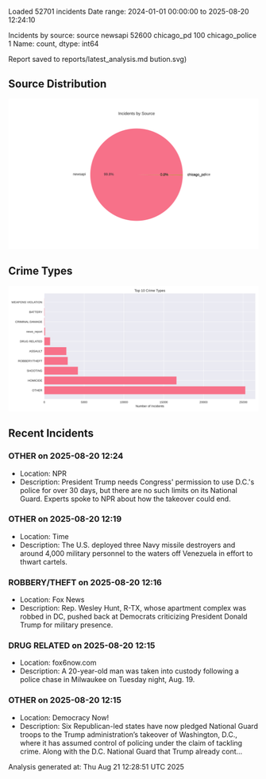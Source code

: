 
Loaded 52701 incidents
Date range: 2024-01-01 00:00:00 to 2025-08-20 12:24:10

Incidents by source:
source
newsapi           52600
chicago_pd          100
chicago_police        1
Name: count, dtype: int64

Report saved to reports/latest_analysis.md
bution.svg)

## Source Distribution
![Source Distribution](images/source_distribution.svg)

## Crime Types
![Crime Types](images/crime_types.svg)

## Recent Incidents

### OTHER on 2025-08-20 12:24
- Location: NPR
- Description: President Trump needs Congress' permission to use D.C.'s police for over 30 days, but there are no such limits on its National Guard. Experts spoke to NPR about how the takeover could end.


### OTHER on 2025-08-20 12:19
- Location: Time
- Description: The U.S. deployed three Navy missile destroyers and around 4,000 military personnel to the waters off Venezuela in effort to thwart cartels.


### ROBBERY/THEFT on 2025-08-20 12:16
- Location: Fox News
- Description: Rep. Wesley Hunt, R-TX, whose apartment complex was robbed in DC, pushed back at Democrats criticizing President Donald Trump for military presence.


### DRUG RELATED on 2025-08-20 12:15
- Location: fox6now.com
- Description: A 20-year-old man was taken into custody following a police chase in Milwaukee on Tuesday night, Aug. 19.


### OTHER on 2025-08-20 12:15
- Location: Democracy Now!
- Description: Six Republican-led states have now pledged National Guard troops to the Trump administration’s takeover of Washington, D.C., where it has assumed control of policing under the claim of tackling crime. Along with the D.C. National Guard that Trump already cont…

Analysis generated at: Thu Aug 21 12:28:51 UTC 2025
